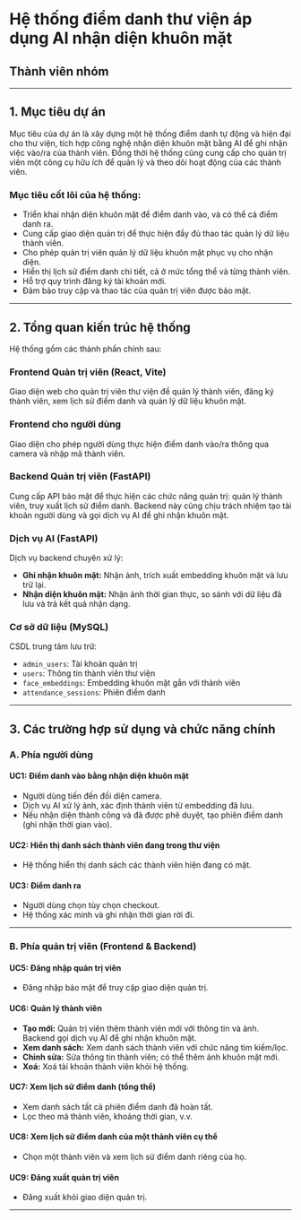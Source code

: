 # Hệ thống điểm danh thư viện áp dụng AI nhận diện khuôn mặt

## Thành viên nhóm

---

## 1. Mục tiêu dự án

Mục tiêu của dự án là xây dựng một hệ thống điểm danh tự động và hiện đại cho thư viện, tích hợp công nghệ nhận diện khuôn mặt bằng AI để ghi nhận việc vào/ra của thành viên. Đồng thời hệ thống cũng cung cấp cho quản trị viên một công cụ hữu ích để quản lý và theo dõi hoạt động của các thành viên.

### Mục tiêu cốt lõi của hệ thống:
- Triển khai nhận diện khuôn mặt để điểm danh vào, và có thể cả điểm danh ra.
- Cung cấp giao diện quản trị để thực hiện đầy đủ thao tác quản lý dữ liệu thành viên.
- Cho phép quản trị viên quản lý dữ liệu khuôn mặt phục vụ cho nhận diện.
- Hiển thị lịch sử điểm danh chi tiết, cả ở mức tổng thể và từng thành viên.
- Hỗ trợ quy trình đăng ký tài khoản mới.
- Đảm bảo truy cập và thao tác của quản trị viên được bảo mật.

---

## 2. Tổng quan kiến trúc hệ thống

Hệ thống gồm các thành phần chính sau:

### Frontend Quản trị viên (React, Vite)
Giao diện web cho quản trị viên thư viện để quản lý thành viên, đăng ký thành viên, xem lịch sử điểm danh và quản lý dữ liệu khuôn mặt.

### Frontend cho người dùng
Giao diện cho phép người dùng thực hiện điểm danh vào/ra thông qua camera và nhập mã thành viên.

### Backend Quản trị viên (FastAPI)
Cung cấp API bảo mật để thực hiện các chức năng quản trị: quản lý thành viên, truy xuất lịch sử điểm danh. Backend này cũng chịu trách nhiệm tạo tài khoản người dùng và gọi dịch vụ AI để ghi nhận khuôn mặt.

### Dịch vụ AI (FastAPI)
Dịch vụ backend chuyên xử lý:
- **Ghi nhận khuôn mặt:** Nhận ảnh, trích xuất embedding khuôn mặt và lưu trữ lại.
- **Nhận diện khuôn mặt:** Nhận ảnh thời gian thực, so sánh với dữ liệu đã lưu và trả kết quả nhận dạng.

### Cơ sở dữ liệu (MySQL)
CSDL trung tâm lưu trữ:
- `admin_users`: Tài khoản quản trị
- `users`: Thông tin thành viên thư viện
- `face_embeddings`: Embedding khuôn mặt gắn với thành viên
- `attendance_sessions`: Phiên điểm danh

---

## 3. Các trường hợp sử dụng và chức năng chính

### A. Phía người dùng

#### UC1: Điểm danh vào bằng nhận diện khuôn mặt
- Người dùng tiến đến đối diện camera.
- Dịch vụ AI xử lý ảnh, xác định thành viên từ embedding đã lưu.
- Nếu nhận diện thành công và đã được phê duyệt, tạo phiên điểm danh (ghi nhận thời gian vào).

#### UC2: Hiển thị danh sách thành viên đang trong thư viện
- Hệ thống hiển thị danh sách các thành viên hiện đang có mặt.

#### UC3: Điểm danh ra
- Người dùng chọn tùy chọn checkout.
- Hệ thống xác minh và ghi nhận thời gian rời đi.


---

### B. Phía quản trị viên (Frontend & Backend)

#### UC5: Đăng nhập quản trị viên
- Đăng nhập bảo mật để truy cập giao diện quản trị.

#### UC6: Quản lý thành viên
- **Tạo mới:** Quản trị viên thêm thành viên mới với thông tin và ảnh. Backend gọi dịch vụ AI để ghi nhận khuôn mặt.
- **Xem danh sách:** Xem danh sách thành viên với chức năng tìm kiếm/lọc.
- **Chỉnh sửa:** Sửa thông tin thành viên; có thể thêm ảnh khuôn mặt mới.
- **Xoá:** Xoá tài khoản thành viên khỏi hệ thống.

#### UC7: Xem lịch sử điểm danh (tổng thể)
- Xem danh sách tất cả phiên điểm danh đã hoàn tất.
- Lọc theo mã thành viên, khoảng thời gian, v.v.

#### UC8: Xem lịch sử điểm danh của một thành viên cụ thể
- Chọn một thành viên và xem lịch sử điểm danh riêng của họ.

#### UC9: Đăng xuất quản trị viên
- Đăng xuất khỏi giao diện quản trị.

---
